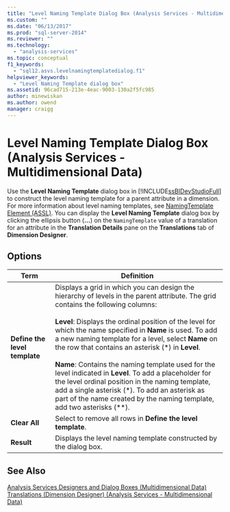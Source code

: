 ```yaml
---
title: "Level Naming Template Dialog Box (Analysis Services - Multidimensional Data) | Microsoft Docs"
ms.custom: ""
ms.date: "06/13/2017"
ms.prod: "sql-server-2014"
ms.reviewer: ""
ms.technology: 
  - "analysis-services"
ms.topic: conceptual
f1_keywords: 
  - "sql12.asvs.levelnamingtemplatedialog.f1"
helpviewer_keywords: 
  - "Level Naming Template dialog box"
ms.assetid: 96cad715-213e-4eac-9003-130a2f5fc985
author: minewiskan
ms.author: owend
manager: craigg
---
```

# Level Naming Template Dialog Box (Analysis Services - Multidimensional Data)
  Use the **Level Naming Template** dialog box in [!INCLUDE[ssBIDevStudioFull](../includes/ssbidevstudiofull-md.md)] to construct the level naming template for a parent attribute in a dimension. For more information about level naming templates, see [NamingTemplate Element &#40;ASSL&#41;](https://docs.microsoft.com/bi-reference/assl/properties/namingtemplate-element-assl). You can display the **Level Naming Template** dialog box by clicking the ellipsis button (**...**) on the `NamingTemplate` value of a translation for an attribute in the **Translation Details** pane on the **Translations** tab of **Dimension Designer**.  
  
## Options  
  
|Term|Definition|  
|----------|----------------|  
|**Define the level template**|Displays a grid in which you can design the hierarchy of levels in the parent attribute. The grid contains the following columns:<br /><br /> **Level**: Displays the ordinal position of the level for which the name specified in **Name** is used. To add a new naming template for a level, select **Name** on the row that contains an asterisk (\*) in **Level**.<br /><br /> **Name**: Contains the naming template used for the level indicated in **Level**. To add a placeholder for the level ordinal position in the naming template, add a single asterisk (*). To add an asterisk as part of the name created by the naming template, add two asterisks (\*\*).|  
|**Clear All**|Select to remove all rows in **Define the level template**.|  
|**Result**|Displays the level naming template constructed by the dialog box.|  
  
## See Also  
 [Analysis Services Designers and Dialog Boxes &#40;Multidimensional Data&#41;](analysis-services-designers-and-dialog-boxes-multidimensional-data.md)   
 [Translations &#40;Dimension Designer&#41; &#40;Analysis Services - Multidimensional Data&#41;](translations-dimension-designer-analysis-services-multidimensional-data.md)  
  
  
